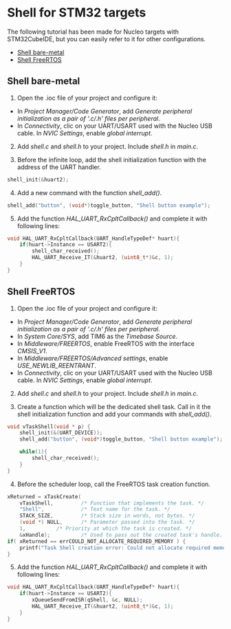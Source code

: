 # Shell for STM32 targets

The following tutorial has been made for Nucleo targets with STM32CubeIDE, but you can easily refer to it for other configurations.

- [Shell bare-metal](#Shell-bare-metal)
- [Shell FreeRTOS](#Shell-FreeRTOS)

## Shell bare-metal

1. Open the .ioc file of your project and configure it:
- In *Project Manager/Code Generator*, add *Generate peripheral initialization as a pair of '.c/.h' files per peripheral*.
- In *Connectivity*, clic on your UART/USART used with the Nucleo USB cable. In *NVIC Settings*, enable *global interrupt*.

2. Add *shell.c* and *shell.h* to your project. Include *shell.h* in *main.c*.

3. Before the infinite loop, add the shell initialization function with the address of the UART handler.
```c
shell_init(&huart2);
  ```

4. Add a new command with the function *shell_add()*.
```c
shell_add("button", (void*)toggle_button, "Shell button example");
  ```

5. Add the function *HAL_UART_RxCpltCallback()* and complete it with following lines:
```c
void HAL_UART_RxCpltCallback(UART_HandleTypeDef* huart){
	if(huart->Instance == USART2){
		shell_char_received();
		HAL_UART_Receive_IT(&huart2, (uint8_t*)&c, 1);
	}
}
  ```

## Shell FreeRTOS

1. Open the .ioc file of your project and configure it:
- In *Project Manager/Code Generator*, add *Generate peripheral initialization as a pair of '.c/.h' files per peripheral*.
- In *System Core/SYS*, add TIM6 as the *Timebase Source*.
- In *Middleware/FREERTOS*, enable FreeRTOS with the interface *CMSIS_V1*.
- In *Middleware/FREERTOS/Advanced settings*, enable *USE_NEWLIB_REENTRANT*.
- In *Connectivity*, clic on your UART/USART used with the Nucleo USB cable. In *NVIC Settings*, enable *global interrupt*.

2. Add *shell.c* and *shell.h* to your project. Include *shell.h* in *main.c*.

3. Create a function which will be the dedicated shell task. Call in it the shell initialization function and add your commands with *shell_add()*.
```c
void vTaskShell(void * p) {
	shell_init(&(UART_DEVICE));
	shell_add("button", (void*)toggle_button, "Shell button example");

	while(1){
		shell_char_received();
	}
}
  ```

4. Before the scheduler loop, call the FreeRTOS task creation function.
```c
xReturned = xTaskCreate(
	vTaskShell,      	/* Function that implements the task. */
	"Shell",         	/* Text name for the task. */
	STACK_SIZE,      	/* Stack size in words, not bytes. */
	(void *) NULL,    	/* Parameter passed into the task. */
	1,			/* Priority at which the task is created. */
	&xHandle);      	/* Used to pass out the created task's handle. */
if( xReturned == errCOULD_NOT_ALLOCATE_REQUIRED_MEMORY ) {
	printf("Task Shell creation error: Could not allocate required memory\r\n");
}
  ```
  
 5. Add the function *HAL_UART_RxCpltCallback()* and complete it with following lines:
```c
void HAL_UART_RxCpltCallback(UART_HandleTypeDef* huart){
	if(huart->Instance == USART2){
		xQueueSendFromISR(qShell, &c, NULL);
		HAL_UART_Receive_IT(&huart2, (uint8_t*)&c, 1);
	}
}
  ```
